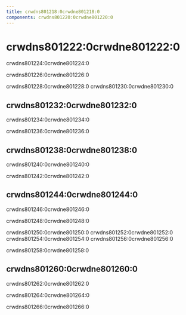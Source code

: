 ```yaml
---
title: crwdns801218:0crwdne801218:0
components: crwdns801220:0crwdne801220:0
---
```

# crwdns801222:0crwdne801222:0

<p class="description">crwdns801224:0crwdne801224:0</p>

crwdns801226:0crwdne801226:0

crwdns801228:0crwdne801228:0 crwdns801230:0crwdne801230:0

## crwdns801232:0crwdne801232:0

crwdns801234:0crwdne801234:0

crwdns801236:0crwdne801236:0

## crwdns801238:0crwdne801238:0

crwdns801240:0crwdne801240:0

crwdns801242:0crwdne801242:0

## crwdns801244:0crwdne801244:0

crwdns801246:0crwdne801246:0

crwdns801248:0crwdne801248:0

crwdns801250:0crwdne801250:0 crwdns801252:0crwdne801252:0 crwdns801254:0crwdne801254:0 crwdns801256:0crwdne801256:0

crwdns801258:0crwdne801258:0

## crwdns801260:0crwdne801260:0

crwdns801262:0crwdne801262:0

crwdns801264:0crwdne801264:0

crwdns801266:0crwdne801266:0